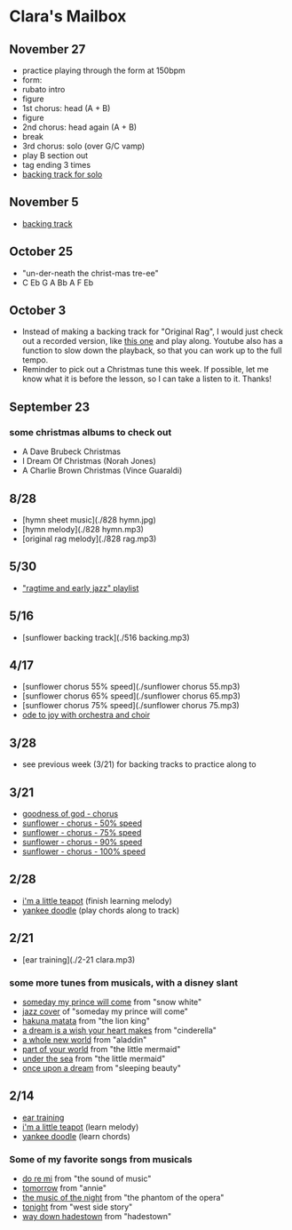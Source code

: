 # Clara's Mailbox

## November 27

- practice playing through the form at 150bpm
- form:
- rubato intro
- figure
- 1st chorus: head (A + B)
- figure
- 2nd chorus: head again (A + B)
- break
- 3rd chorus: solo (over G/C vamp)
- play B section out
- tag ending 3 times
- [backing track for solo](./1127.mp3)

## November 5

- [backing track](./backing.mp3)

## October 25

- "un-der-neath the christ-mas tre-ee"
- C Eb G A Bb A F Eb

## October 3

- Instead of making a backing track for "Original Rag", I would just check out a recorded version, like [this one](https://www.youtube.com/watch?v=msNjpgkrTW0) and play along. Youtube also has a function to slow down the playback, so that you can work up to the full tempo.
- Reminder to pick out a Christmas tune this week. If possible, let me know what it is before the lesson, so I can take a listen to it. Thanks!

## September 23
### some christmas albums to check out
- A Dave Brubeck Christmas
- I Dream Of Christmas (Norah Jones)
- A Charlie Brown Christmas (Vince Guaraldi)

## 8/28

- [hymn sheet music](./828 hymn.jpg)
- [hymn melody](./828 hymn.mp3)
- [original rag melody](./828 rag.mp3)

## 5/30

- ["ragtime and early jazz" playlist](https://open.spotify.com/playlist/6qXMts7ox72toSfYTbAKc3?si=71b344075f064f4e)

## 5/16

- [sunflower backing track](./516 backing.mp3)

## 4/17

- [sunflower chorus 55% speed](./sunflower chorus 55.mp3)
- [sunflower chorus 65% speed](./sunflower chorus 65.mp3)
- [sunflower chorus 75% speed](./sunflower chorus 75.mp3)
- [ode to joy with orchestra and choir](https://www.youtube.com/watch?v=tOGP2C6-sO0)

## 3/28

- see previous week (3/21) for backing tracks to practice along to

## 3/21
- [goodness of god - chorus](./goodness_of_god_chorus.mp3)
- [sunflower - chorus - 50% speed](./sunflower_chorus50.mp3)
- [sunflower - chorus - 75% speed](./sunflower_chorus75.mp3)
- [sunflower - chorus - 90% speed](./sunflower_chorus90.mp3)
- [sunflower - chorus - 100% speed](./sunflower_chorus100.mp3)

## 2/28
- [i'm a little teapot](./teapot-c.mp3) (finish learning melody)
- [yankee doodle](./yankee-c.mp3) (play chords along to track)

## 2/21
- [ear training](./2-21 clara.mp3)

### some more tunes from musicals, with a disney slant
- [someday my prince will come](https://www.youtube.com/watch?v=HLQ2sYxktMQ) from "snow white"
- [jazz cover](https://www.youtube.com/watch?v=HSCaGOvbPL4) of "someday my prince will come"
- [hakuna matata](https://www.youtube.com/watch?v=kaOIxll4LCA) from "the lion king"
- [a dream is a wish your heart makes](https://www.youtube.com/watch?v=1i8XVQ2pswg) from "cinderella"
- [a whole new world](https://www.youtube.com/watch?v=0eWUhXPhIaE) from "aladdin"
- [part of your world](https://www.youtube.com/watch?v=SXKlJuO07eM) from "the little mermaid"
- [under the sea](https://www.youtube.com/watch?v=GC_mV1IpjWA) from "the little mermaid"
- [once upon a dream](https://www.youtube.com/watch?v=TXbHShUnwxY) from "sleeping beauty"

## 2/14
- [ear training](./2-14-clara.mp3)
- [i'm a little teapot](./teapot-c.mp3) (learn melody)
- [yankee doodle](./yankee-c.mp3) (learn chords)

### Some of my favorite songs from musicals
- [do re mi](https://www.youtube.com/watch?v=drnBMAEA3AM) from "the sound of music"
- [tomorrow](https://www.youtube.com/watch?v=rHZCSYBNytk) from "annie"
- [the music of the night](https://www.youtube.com/watch?v=7DsXJz0k9Vs) from "the phantom of the opera"
- [tonight](https://www.youtube.com/watch?v=m7xTvb-FAhQ) from "west side story"
- [way down hadestown](https://www.youtube.com/watch?v=XKwDFDDr_VA) from "hadestown"
